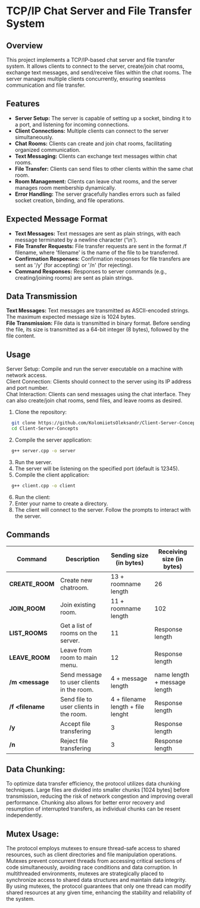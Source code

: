 # TCP/IP Chat Server and File Transfer System
## Overview
This project implements a TCP/IP-based chat server and file transfer system. It allows clients to connect to the server, create/join chat rooms, exchange text messages, and send/receive files within the chat rooms. The server manages multiple clients concurrently, ensuring seamless communication and file transfer.

## Features
- **Server Setup:** The server is capable of setting up a socket, binding it to a port, and listening for incoming connections.
- **Client Connections:** Multiple clients can connect to the server simultaneously.
- **Chat Rooms:** Clients can create and join chat rooms, facilitating organized communication.
- **Text Messaging:** Clients can exchange text messages within chat rooms.
- **File Transfer:** Clients can send files to other clients within the same chat room.
- **Room Management:** Clients can leave chat rooms, and the server manages room membership dynamically.
- **Error Handling:** The server gracefully handles errors such as failed socket creation, binding, and file operations.

## Expected Message Format
- **Text Messages:** Text messages are sent as plain strings, with each message terminated by a newline character ('\n').
- **File Transfer Requests:** File transfer requests are sent in the format /f filename, where 'filename' is the name of the file to be transferred.
- **Confirmation Responses:** Confirmation responses for file transfers are sent as '/y' (for accepting) or '/n' (for rejecting).
- **Command Responses:** Responses to server commands (e.g., creating/joining rooms) are sent as plain strings.

## Data Transmission
**Text Messages:** Text messages are transmitted as ASCII-encoded strings. The maximum expected message size is 1024 bytes.
<br>
**File Transmission:** File data is transmitted in binary format. Before sending the file, its size is transmitted as a 64-bit integer (8 bytes), followed by the file content.

## Usage
Server Setup: Compile and run the server executable on a machine with network access. <br>
Client Connection: Clients should connect to the server using its IP address and port number. <br>
Chat Interaction: Clients can send messages using the chat interface. They can also create/join chat rooms, send files, and leave rooms as desired. <br>
1. Clone the repository:
```sh
  git clone https://github.com/KolomiietsOleksandr/Client-Server-Concepts
  cd Client-Server-Concepts
```
2. Compile the server application:
```sh
  g++ server.cpp -o server
```

3. Run the server.
4. The server will be listening on the specified port (default is 12345).
5. Compile the client application:
```sh
  g++ client.cpp -o client
```
6. Run the client:
7. Enter your name to create a directory.
8. The client will connect to the server. Follow the prompts to interact with the server.

## Commands

| Command | Description | Sending size (in bytes) | Receiving size (in bytes) |
| ------ | ------ | ------ | ------ |
| **CREATE_ROOM <roomname>** | <div> Create new chatroom. </div> | 13  + roomname length | 26 |
| **JOIN_ROOM <roomname>** | <div> Join existing room. </div>  | 11  + roomname length | 102 |
| **LIST_ROOMS** | <div> Get a list of rooms on the server. </div> | 11 | Response length |
| **LEAVE_ROOM** | <div> Leave from room to main menu. </div> | 12 | Response length |
| **/m <message** | <div> Send message to user clients in the room. </div> | 4 + message length | name length + message length |
| **/f <filename** | <div> Send file to user clients in the room. </div> | 4 + filename length + file lenght | Response length |
| **/y** | <div> Accept file transfering </div> | 3 | Response length |
| **/n** | <div> Reject file transfering </div> | 3 | Response length |

## Data Chunking:

To optimize data transfer efficiency, the protocol utilizes data chunking techniques.
Large files are divided into smaller chunks [1024 bytes] before transmission, reducing the risk of network congestion and improving overall performance.
Chunking also allows for better error recovery and resumption of interrupted transfers, as individual chunks can be resent independently.

## Mutex Usage:

The protocol employs mutexes to ensure thread-safe access to shared resources, such as client directories and file manipulation operations.
Mutexes prevent concurrent threads from accessing critical sections of code simultaneously, avoiding race conditions and data corruption.
In multithreaded environments, mutexes are strategically placed to synchronize access to shared data structures and maintain data integrity.
By using mutexes, the protocol guarantees that only one thread can modify shared resources at any given time, enhancing the stability and reliability of the system.

